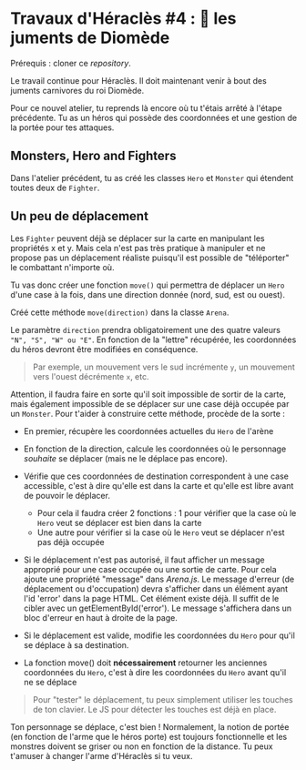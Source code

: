 # Travaux d'Héraclès #4 : 🐴 les juments de Diomède

Prérequis : cloner ce *repository*.

Le travail continue pour Héraclès. Il doit maintenant venir à bout des juments carnivores du roi Diomède.

Pour ce nouvel atelier, tu reprends là encore où tu t'étais arrêté à l'étape précédente. Tu as un héros qui possède des coordonnées et une gestion de la portée pour tes attaques.

## Monsters, Hero and Fighters

Dans l'atelier précédent, tu as créé les classes `Hero` et `Monster` qui étendent toutes deux de `Fighter`.


## Un peu de déplacement

Les `Fighter` peuvent déjà se déplacer sur la carte en manipulant les propriétés x et y. Mais cela n'est pas très pratique à manipuler et ne propose pas un déplacement réaliste puisqu'il est possible de "téléporter" le combattant n'importe où.

Tu vas donc créer une fonction `move()` qui permettra de déplacer un `Hero` d'une case à la fois, dans une direction donnée (nord, sud, est ou ouest).

Créé cette méthode `move(direction)` dans la classe `Arena`.

Le paramètre `direction` prendra obligatoirement une des quatre valeurs `"N", "S", "W" ou "E"`. En fonction de la "lettre" récupérée, les coordonnées du héros devront être modifiées en conséquence.

> Par exemple, un mouvement vers le sud incrémente `y`, un mouvement vers l'ouest décrémente `x`, etc.


Attention, il faudra faire en sorte qu'il soit impossible de sortir de la carte, mais également impossible de se déplacer sur une case déjà occupée par un `Monster`. Pour t'aider à construire cette méthode, procède de la sorte :

- En premier, récupère les coordonnées actuelles du `Hero` de l'arène

- En fonction de la direction, calcule les coordonnées où le personnage *souhaite* se déplacer (mais ne le déplace pas encore).

- Vérifie que ces coordonnées de destination correspondent à une case accessible, c'est à dire qu'elle est dans la carte et qu'elle est libre avant de pouvoir le déplacer.

	- Pour cela il faudra créer 2 fonctions : 1 pour vérifier que la case où le `Hero` veut se déplacer est bien dans la carte
	- Une autre pour vérifier si la case où le `Hero` veut se déplacer n'est pas déjà occupée

- Si le déplacement n'est pas autorisé, il faut afficher un message approprié pour une case occupée ou une sortie de carte. Pour cela ajoute une propriété "message" dans *Arena.js*. Le message d'erreur (de déplacement ou d'occupation) devra s'afficher dans un élément ayant l'id 'error' dans la page HTML. Cet élément existe déjà. Il suffit de le cibler avec un getElementById('error'). Le message s'affichera dans un bloc d'erreur en haut à droite de la page.

- Si le déplacement est valide, modifie les coordonnées du `Hero` pour qu'il se déplace à sa destination.

- La fonction move() doit __nécessairement__ retourner les anciennes coordonnées du `Hero`, c'est à dire les coordonnées du `Hero` avant qu'il ne se déplace


> Pour "tester" le déplacement, tu peux simplement utiliser les touches de ton clavier. Le JS pour détecter les touches est déjà en place.


Ton personnage se déplace, c'est bien ! Normalement, la notion de portée (en fonction de l'arme que le héros porte) est toujours fonctionnelle et les monstres doivent se griser ou non en fonction de la distance. Tu peux t'amuser à changer l'arme d'Héraclès si tu veux.
